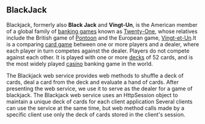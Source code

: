 ## BlackJack

Blackjack, formerly also **Black Jack** and **Vingt-Un**, is the American member of a global family of [banking games](https://en.wikipedia.org/wiki/Banking_game) known as [Twenty-One](https://en.wikipedia.org/wiki/Twenty-One_(card_game)), whose relatives include the British game of [Pontoon](https://en.wikipedia.org/wiki/Pontoon_(card_game)) and the European game, [Vingt-et-Un](https://en.wikipedia.org/wiki/Vingt-et-Un).It is a comparing [card game](https://en.wikipedia.org/wiki/Card_game) between one or more players and a dealer, where each player in turn competes against the dealer. Players do not compete against each other. It is played with one or more [decks](https://en.wikipedia.org/wiki/Playing_card) of 52 cards, and is the most widely played [casino](https://en.wikipedia.org/wiki/Casino_game) banking game in the world.

The Blackjack web service provides web methods to shuffle a deck of cards, deal a card from the deck and evaluate a hand of cards. After presenting the web service, we use it to serve as the dealer for a game of blackjack. The Blackjack web service uses an HttpSession object to maintain a unique deck of cards for each client application Several clients can use the service at the same time, but web method calls made by a specific client use only the deck of cards stored in the client's session.
